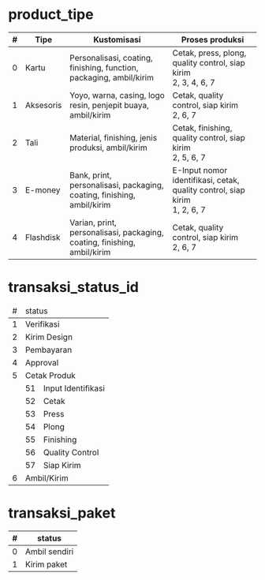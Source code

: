 # product_tipe
| # | Tipe | Kustomisasi | Proses produksi |
| - | ---- | ----------- | --------------- |
| 0 | Kartu | Personalisasi, coating, finishing, function, packaging, ambil/kirim | Cetak, press, plong, quality control, siap kirim<br>2, 3, 4, 6, 7 |
| 1 | Aksesoris | Yoyo, warna, casing, logo resin, penjepit buaya, ambil/kirim | Cetak, quality control, siap kirim<br>2, 6, 7 |
| 2 | Tali | Material, finishing, jenis produksi, ambil/kirim | Cetak, finishing, quality control, siap kirim<br>2, 5, 6, 7 |
| 3 | E-money | Bank, print, personalisasi, packaging, coating, finishing, ambil/kirim | E-Input nomor identifikasi, cetak, quality control, siap kirim<br>1, 2, 6, 7 |
| 4 | Flashdisk | Varian, print, personalisasi, packaging, coating, finishing, ambil/kirim | Cetak, quality control, siap kirim<br>2, 6, 7 |

# transaksi_status_id

<table>
    <thead>
        <thead>
            <tr>
                <td>#</td>
                <td colspan="2">status</td>
            </tr>
        </thead>
    </thead>
    <tbody>
        <tr>
            <td>1</td>
            <td colspan="2">Verifikasi</td>
        </tr>
        <tr>
            <td>2</td>
            <td colspan="2">Kirim Design</td>
        </tr>
        <tr>
            <td>3</td>
            <td colspan="2">Pembayaran</td>
        </tr>
        <tr>
            <td>4</td>
            <td colspan="2">Approval</td>
        </tr>
        <tr>
            <td>5</td>
            <td colspan="2">Cetak Produk</td>
        </tr>
        <tr>
            <td></td>
            <td>51</td>
            <td>Input Identifikasi</td>
        </tr>
        <tr>
            <td></td>
            <td>52</td>
            <td>Cetak</td>
        </tr>
        <tr>
            <td></td>
            <td>53</td>
            <td>Press</td>
        </tr>
        <tr>
            <td></td>
            <td>54</td>
            <td>Plong</td>
        </tr>
        <tr>
            <td></td>
            <td>55</td>
            <td>Finishing</td>
        </tr>
        <tr>
            <td></td>
            <td>56</td>
            <td>Quality Control</td>
        </tr>
        <tr>
            <td></td>
            <td>57</td>
            <td>Siap Kirim</td>
        </tr>
        <tr>
            <td>6</td>
            <td colspan="2">Ambil/Kirim</td>
        </tr>
    </tbody>
</table>

# transaksi_paket
| # | status |
| - | ------ |
| 0 | Ambil sendiri |
| 1 | Kirim paket |

